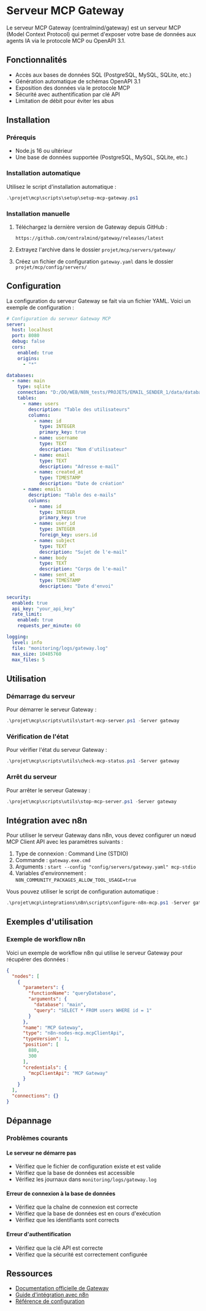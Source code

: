 # Serveur MCP Gateway

Le serveur MCP Gateway (centralmind/gateway) est un serveur MCP (Model Context Protocol) qui permet d'exposer votre base de données aux agents IA via le protocole MCP ou OpenAPI 3.1.

## Fonctionnalités

- Accès aux bases de données SQL (PostgreSQL, MySQL, SQLite, etc.)
- Génération automatique de schémas OpenAPI 3.1
- Exposition des données via le protocole MCP
- Sécurité avec authentification par clé API
- Limitation de débit pour éviter les abus

## Installation

### Prérequis

- Node.js 16 ou ultérieur
- Une base de données supportée (PostgreSQL, MySQL, SQLite, etc.)

### Installation automatique

Utilisez le script d'installation automatique :

```powershell
.\projet\mcp\scripts\setup\setup-mcp-gateway.ps1
```

### Installation manuelle

1. Téléchargez la dernière version de Gateway depuis GitHub :
   ```
   https://github.com/centralmind/gateway/releases/latest
   ```

2. Extrayez l'archive dans le dossier `projet/mcp/servers/gateway/`

3. Créez un fichier de configuration `gateway.yaml` dans le dossier `projet/mcp/config/servers/`

## Configuration

La configuration du serveur Gateway se fait via un fichier YAML. Voici un exemple de configuration :

```yaml
# Configuration du serveur Gateway MCP
server:
  host: localhost
  port: 8080
  debug: false
  cors:
    enabled: true
    origins:
      - "*"

databases:
  - name: main
    type: sqlite
    connection: "D:/DO/WEB/N8N_tests/PROJETS/EMAIL_SENDER_1/data/database.sqlite"
    tables:
      - name: users
        description: "Table des utilisateurs"
        columns:
          - name: id
            type: INTEGER
            primary_key: true
          - name: username
            type: TEXT
            description: "Nom d'utilisateur"
          - name: email
            type: TEXT
            description: "Adresse e-mail"
          - name: created_at
            type: TIMESTAMP
            description: "Date de création"
      - name: emails
        description: "Table des e-mails"
        columns:
          - name: id
            type: INTEGER
            primary_key: true
          - name: user_id
            type: INTEGER
            foreign_key: users.id
          - name: subject
            type: TEXT
            description: "Sujet de l'e-mail"
          - name: body
            type: TEXT
            description: "Corps de l'e-mail"
          - name: sent_at
            type: TIMESTAMP
            description: "Date d'envoi"

security:
  enabled: true
  api_key: "your_api_key"
  rate_limit:
    enabled: true
    requests_per_minute: 60

logging:
  level: info
  file: "monitoring/logs/gateway.log"
  max_size: 10485760
  max_files: 5
```

## Utilisation

### Démarrage du serveur

Pour démarrer le serveur Gateway :

```powershell
.\projet\mcp\scripts\utils\start-mcp-server.ps1 -Server gateway
```

### Vérification de l'état

Pour vérifier l'état du serveur Gateway :

```powershell
.\projet\mcp\scripts\utils\check-mcp-status.ps1 -Server gateway
```

### Arrêt du serveur

Pour arrêter le serveur Gateway :

```powershell
.\projet\mcp\scripts\utils\stop-mcp-server.ps1 -Server gateway
```

## Intégration avec n8n

Pour utiliser le serveur Gateway dans n8n, vous devez configurer un nœud MCP Client API avec les paramètres suivants :

1. Type de connexion : Command Line (STDIO)
2. Commande : `gateway.exe.cmd`
3. Arguments : `start --config "config/servers/gateway.yaml" mcp-stdio`
4. Variables d'environnement : `N8N_COMMUNITY_PACKAGES_ALLOW_TOOL_USAGE=true`

Vous pouvez utiliser le script de configuration automatique :

```powershell
.\projet\mcp\integrations\n8n\scripts\configure-n8n-mcp.ps1 -Server gateway
```

## Exemples d'utilisation

### Exemple de workflow n8n

Voici un exemple de workflow n8n qui utilise le serveur Gateway pour récupérer des données :

```json
{
  "nodes": [
    {
      "parameters": {
        "functionName": "queryDatabase",
        "arguments": {
          "database": "main",
          "query": "SELECT * FROM users WHERE id = 1"
        }
      },
      "name": "MCP Gateway",
      "type": "n8n-nodes-mcp.mcpClientApi",
      "typeVersion": 1,
      "position": [
        880,
        300
      ],
      "credentials": {
        "mcpClientApi": "MCP Gateway"
      }
    }
  ],
  "connections": {}
}
```

## Dépannage

### Problèmes courants

#### Le serveur ne démarre pas

- Vérifiez que le fichier de configuration existe et est valide
- Vérifiez que la base de données est accessible
- Vérifiez les journaux dans `monitoring/logs/gateway.log`

#### Erreur de connexion à la base de données

- Vérifiez que la chaîne de connexion est correcte
- Vérifiez que la base de données est en cours d'exécution
- Vérifiez que les identifiants sont corrects

#### Erreur d'authentification

- Vérifiez que la clé API est correcte
- Vérifiez que la sécurité est correctement configurée

## Ressources

- [Documentation officielle de Gateway](https://github.com/centralmind/gateway)
- [Guide d'intégration avec n8n](../guides/n8n-integration.md)
- [Référence de configuration](../reference/configuration-reference.md)
